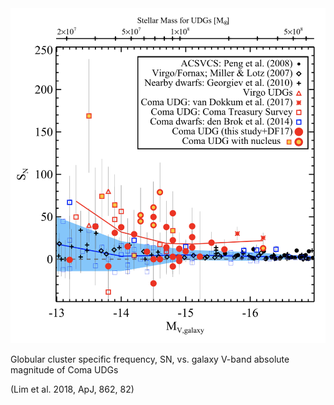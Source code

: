 <img src="mvsn_comaudg.png" width="800">

Globular cluster specific frequency, SN, vs. galaxy V-band absolute magnitude of Coma UDGs

(Lim et al. 2018, ApJ, 862, 82)


